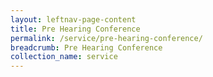 ```yaml
---
layout: leftnav-page-content
title: Pre Hearing Conference
permalink: /service/pre-hearing-conference/
breadcrumb: Pre Hearing Conference
collection_name: service
---
```

